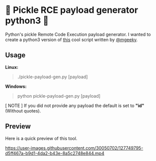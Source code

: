 # 🥒 Pickle RCE payload generator python3 🥒

Python's pickle Remote Code Execution payload generator. I wanted to create a python3 version of <a href="https://gist.github.com/mgeeky/cbc7017986b2ec3e247aab0b01a9edcd" target="_blank">this</a> cool script written by <a href="https://gist.github.com/mgeeky" target="_blank">@mgeeky</a>.


## Usage

**Linux:**
> ./pickle-payload-gen.py [payload]
  
**Windows:**
> python pickle-payload-gen.py [payload]

[ NOTE ] If you did not provide any payload the default is set to **"id"** (Without quotes).


## Preview

Here is a quick preview of this tool.

https://user-images.githubusercontent.com/30050702/127749795-d5ff467a-b9d1-4da2-b43e-8a5c2748e844.mp4



